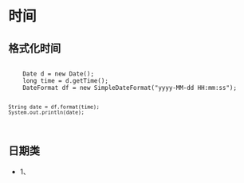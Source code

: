 # 时间
## 格式化时间
<code>
    Date d = new Date();
    long time = d.getTime();
    DateFormat df = new SimpleDateFormat("yyyy-MM-dd HH:mm:ss");

    String date = df.format(time);
    System.out.println(date);
</code>

## 日期类
+ 1、